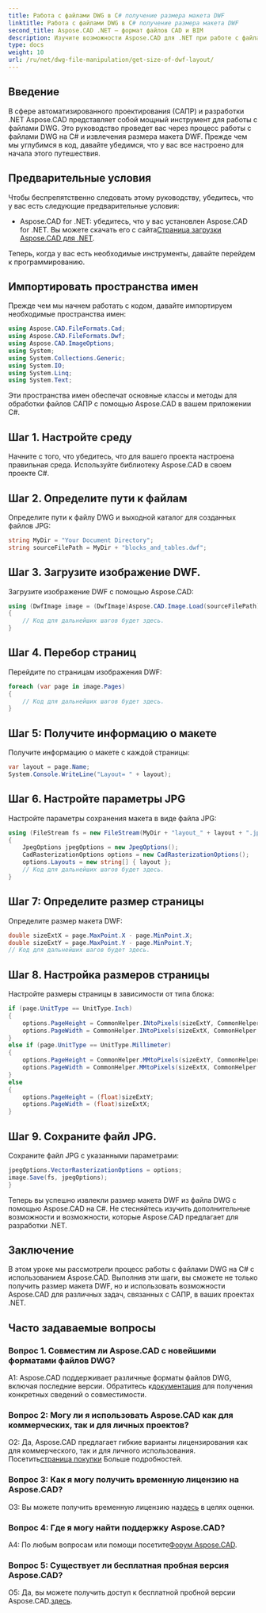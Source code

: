 ```yaml
---
title: Работа с файлами DWG в C# получение размера макета DWF
linktitle: Работа с файлами DWG в C# получение размера макета DWF
second_title: Aspose.CAD .NET — формат файлов CAD и BIM
description: Изучите возможности Aspose.CAD для .NET при работе с файлами DWG. Научитесь легко извлекать размеры макета DWF с помощью C#.
type: docs
weight: 10
url: /ru/net/dwg-file-manipulation/get-size-of-dwf-layout/
---
```

## Введение

В сфере автоматизированного проектирования (САПР) и разработки .NET Aspose.CAD представляет собой мощный инструмент для работы с файлами DWG. Это руководство проведет вас через процесс работы с файлами DWG на C# и извлечения размера макета DWF. Прежде чем мы углубимся в код, давайте убедимся, что у вас все настроено для начала этого путешествия.

## Предварительные условия

Чтобы беспрепятственно следовать этому руководству, убедитесь, что у вас есть следующие предварительные условия:

-  Aspose.CAD for .NET: убедитесь, что у вас установлен Aspose.CAD for .NET. Вы можете скачать его с сайта[Страница загрузки Aspose.CAD для .NET](https://releases.aspose.com/cad/net/).

Теперь, когда у вас есть необходимые инструменты, давайте перейдем к программированию.

## Импортировать пространства имен

Прежде чем мы начнем работать с кодом, давайте импортируем необходимые пространства имен:

```csharp
using Aspose.CAD.FileFormats.Cad;
using Aspose.CAD.FileFormats.Dwf;
using Aspose.CAD.ImageOptions;
using System;
using System.Collections.Generic;
using System.IO;
using System.Linq;
using System.Text;
```

Эти пространства имен обеспечат основные классы и методы для обработки файлов САПР с помощью Aspose.CAD в вашем приложении C#.

## Шаг 1. Настройте среду

Начните с того, что убедитесь, что для вашего проекта настроена правильная среда. Используйте библиотеку Aspose.CAD в своем проекте C#.

## Шаг 2. Определите пути к файлам

Определите пути к файлу DWG и выходной каталог для созданных файлов JPG:

```csharp
string MyDir = "Your Document Directory";
string sourceFilePath = MyDir + "blocks_and_tables.dwf";
```

## Шаг 3. Загрузите изображение DWF.

Загрузите изображение DWF с помощью Aspose.CAD:

```csharp
using (DwfImage image = (DwfImage)Aspose.CAD.Image.Load(sourceFilePath))
{
    // Код для дальнейших шагов будет здесь.
}
```

## Шаг 4. Перебор страниц

Перейдите по страницам изображения DWF:

```csharp
foreach (var page in image.Pages)
{
    // Код для дальнейших шагов будет здесь.
}
```

## Шаг 5: Получите информацию о макете

Получите информацию о макете с каждой страницы:

```csharp
var layout = page.Name;
System.Console.WriteLine("Layout= " + layout);
```

## Шаг 6. Настройте параметры JPG

Настройте параметры сохранения макета в виде файла JPG:

```csharp
using (FileStream fs = new FileStream(MyDir + "layout_" + layout + ".jpg", FileMode.Create))
{
    JpegOptions jpegOptions = new JpegOptions();
    CadRasterizationOptions options = new CadRasterizationOptions();
    options.Layouts = new string[] { layout };
    // Код для дальнейших шагов будет здесь.
}
```

## Шаг 7: Определите размер страницы

Определите размер макета DWF:

```csharp
double sizeExtX = page.MaxPoint.X - page.MinPoint.X;
double sizeExtY = page.MaxPoint.Y - page.MinPoint.Y;
// Код для дальнейших шагов будет здесь.
```

## Шаг 8. Настройка размеров страницы

Настройте размеры страницы в зависимости от типа блока:

```csharp
if (page.UnitType == UnitType.Inch)
{
    options.PageHeight = CommonHelper.INtoPixels(sizeExtY, CommonHelper.DPI);
    options.PageWidth = CommonHelper.INtoPixels(sizeExtX, CommonHelper.DPI);
}
else if (page.UnitType == UnitType.Millimeter)
{
    options.PageHeight = CommonHelper.MMtoPixels(sizeExtY, CommonHelper.DPI);
    options.PageWidth = CommonHelper.MMtoPixels(sizeExtX, CommonHelper.DPI);
}
else
{
    options.PageHeight = (float)sizeExtY;
    options.PageWidth = (float)sizeExtX;
}
```

## Шаг 9. Сохраните файл JPG.

Сохраните файл JPG с указанными параметрами:

```csharp
jpegOptions.VectorRasterizationOptions = options;
image.Save(fs, jpegOptions);
}
```

Теперь вы успешно извлекли размер макета DWF из файла DWG с помощью Aspose.CAD на C#. Не стесняйтесь изучить дополнительные возможности и возможности, которые Aspose.CAD предлагает для разработки .NET.

## Заключение

В этом уроке мы рассмотрели процесс работы с файлами DWG на C# с использованием Aspose.CAD. Выполнив эти шаги, вы сможете не только получить размер макета DWF, но и использовать возможности Aspose.CAD для различных задач, связанных с САПР, в ваших проектах .NET.

## Часто задаваемые вопросы

### Вопрос 1. Совместим ли Aspose.CAD с новейшими форматами файлов DWG?

 A1: Aspose.CAD поддерживает различные форматы файлов DWG, включая последние версии. Обратитесь к[документация](https://reference.aspose.com/cad/net/) для получения конкретных сведений о совместимости.

### Вопрос 2: Могу ли я использовать Aspose.CAD как для коммерческих, так и для личных проектов?

 О2: Да, Aspose.CAD предлагает гибкие варианты лицензирования как для коммерческого, так и для личного использования. Посетить[страница покупки](https://purchase.aspose.com/buy) Больше подробностей.

### Вопрос 3: Как я могу получить временную лицензию на Aspose.CAD?

 О3: Вы можете получить временную лицензию на[здесь](https://purchase.aspose.com/temporary-license/) в целях оценки.

### Вопрос 4: Где я могу найти поддержку Aspose.CAD?

A4: По любым вопросам или помощи посетите[Форум Aspose.CAD](https://forum.aspose.com/c/cad/19).

### Вопрос 5: Существует ли бесплатная пробная версия Aspose.CAD?

 О5: Да, вы можете получить доступ к бесплатной пробной версии Aspose.CAD.[здесь](https://releases.aspose.com/).